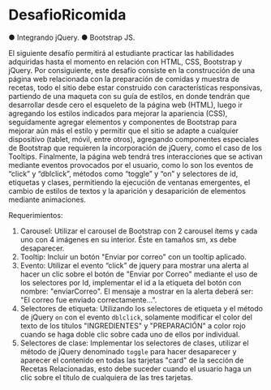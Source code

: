 # DesafioRicomida

● Integrando jQuery.
● Bootstrap JS.

El siguiente desafío permitirá al estudiante practicar las habilidades adquiridas hasta el
momento en relación con HTML, CSS, Bootstrap y jQuery. Por consiguiente, este desafío
consiste en la construcción de una página web relacionada con la preparación de comidas y
muestra de recetas, todo el sitio debe estar construido con características responsivas,
partiendo de una maqueta con su guía de estilos, en donde tendrán que desarrollar desde
cero el esqueleto de la página web (HTML), luego ir agregando los estilos indicados para
mejorar la apariencia (CSS), seguidamente agregar elementos y componentes de Bootstrap
para mejorar aún más el estilo y permitir que el sitio se adapte a cualquier dispositivo
(tablet, móvil, entre otros), agregando componentes especiales de Bootstrap que requieren
la incorporación de jQuery, como el caso de los Tooltips. Finalmente, la página web tendrá
tres interacciones que se activan mediante eventos provocados por el usuario, como lo son
los eventos de “click” y “dblclick”, métodos como “toggle” y “on” y selectores de id, etiquetas
y clases, permitiendo la ejecución de ventanas emergentes, el cambio de estilos de textos y
la aparición y desaparición de elementos mediante animaciones.

Requerimientos:

1. Carousel: Utilizar el carousel de Bootstrap con 2 carousel ítems y cada uno con 4
imágenes en su interior. Éste en tamaños sm, xs debe desaparecer.
2. Tooltip: Incluir un botón "Enviar por correo" con un tooltip aplicado.
3. Evento: Utilizar el evento “click” de jquery para mostrar una alerta al hacer un clic
sobre el botón de "Enviar por Correo" mediante el uso de los selectores por Id,
implementar el id a la etiqueta del botón con nombre: "enviarCorreo". El mensaje a
mostrar en la alerta deberá ser: "El correo fue enviado correctamente...".
4. Selectores de etiqueta: Utilizando los selectores de etiqueta y el método de jQuery
`on` con el evento `dblclick`, solamente modificar el color del texto de los títulos
"INGREDIENTES" y "PREPARACIÓN" a color rojo cuando se haga doble clic sobre
cada uno de ellos por individual.
5. Selectores de clase: Implementar los selectores de clases, utilizar el método de
jQuery denominado `toggle` para hacer desaparecer y aparecer el contenido en todas
las tarjetas "card" de la sección de Recetas Relacionadas, esto debe suceder cuando
el usuario haga un clic sobre el título de cualquiera de las tres tarjetas.
